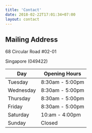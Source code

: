 ```yaml
---
title: 'Contact'
date: 2018-02-22T17:01:34+07:00
layout: contact
---
```


## Mailing Address 
68 Circular Road #02-01

Singapore (049422)

| Day       | Opening Hours   |
| --------- | --------------- |
| Tuesday   | 8:30am - 5:00pm |
| Wednesday | 8:30am - 5:00pm |
| Thursday  | 8:30am - 5:00pm |
| Friday    | 8:30am - 5:00pm |
| Saturday  | 10:am - 4:00pm  |
| Sunday    | Closed          |
